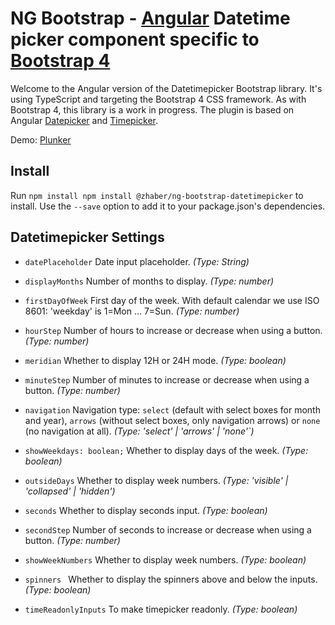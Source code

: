 # NG Bootstrap - [Angular](http://angular.io/) Datetime picker component specific to [Bootstrap 4](https://getbootstrap.com/)

Welcome to the Angular version of the Datetimepicker Bootstrap library. It's using TypeScript and targeting the Bootstrap 4 CSS framework.  As with Bootstrap 4, this library is a work in progress.  The plugin is based on Angular [Datepicker](https://ng-bootstrap.github.io/#/components/datepicker/api) and [Timepicker](https://ng-bootstrap.github.io/#/components/timepicker/api).

Demo: [Plunker](http://plnkr.co/edit/FH9QBCHaloCqGz9Qrd85?p=preview)

## Install

Run `npm install npm install @zhaber/ng-bootstrap-datetimepicker` to install. Use the `--save` option to add it to your package.json's dependencies.

## Datetimepicker Settings 

 * `datePlaceholder`
 Date input placeholder.
 _(Type: String)_ 

 * `displayMonths`
 Number of months to display.
 _(Type: number)_

 * `firstDayOfWeek`
 First day of the week. With default calendar we use ISO 8601: 'weekday' is 1=Mon ... 7=Sun.
 _(Type: number)_

 * `hourStep`
 Number of hours to increase or decrease when using a button.
 _(Type: number)_

 * `meridian`
 Whether to display 12H or 24H mode.
 _(Type: boolean)_

 * `minuteStep`
 Number of minutes to increase or decrease when using a button.
 _(Type: number)_

 * `navigation`
 Navigation type: `select` (default with select boxes for month and year), `arrows`
 (without select boxes, only navigation arrows) or `none` (no navigation at all).
 _(Type: 'select' | 'arrows' | 'none'`)_
 
 * `showWeekdays: boolean;`
 Whether to display days of the week.
 _(Type: boolean)_

 * `outsideDays`
 Whether to display week numbers.
 _(Type: 'visible' | 'collapsed' | 'hidden')_

 * `seconds`
 Whether to display seconds input.
 _(Type: boolean)_

 * `secondStep`
 Number of seconds to increase or decrease when using a button.
 _(Type: number)_

 * `showWeekNumbers`
 Whether to display week numbers.
 _(Type: boolean)_

 * `spinners `
 Whether to display the spinners above and below the inputs.
 _(Type: boolean)_

 * `timeReadonlyInputs`
 To make timepicker readonly.
 _(Type: boolean)_
